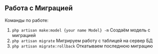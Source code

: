 ## Работа с Миграцией
Команды по работе:

1. `php artisan make:model {your name Model} -m` Создаём модель с миграцией
2. `php artisan migrate` Мигрируем работу с таблицей на сервер БД
3. `php artisan migrate:rollback` Откатываем последнюю миграцию